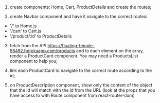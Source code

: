 1. create components: Home, Cart, ProductDetails and create the routes;

2. create Navbar component and have it navigate to the correct routes:
- '/' to Home.js
- '/cart' to Cart.js
- '/product/:id' to ProductDetails

3. fetch from the API https://floating-temple-56492.herokuapp.com/products and to each element on the array, render a ProductCard component. You may need a ProductsList component to help you;

4. link each ProductCard to navigate to the correct route according to the id;

5. on ProductDescription component, show only the content of the object that the id will match with the id from the URL (look at the props that you have access to with Route component from react-router-dom)
